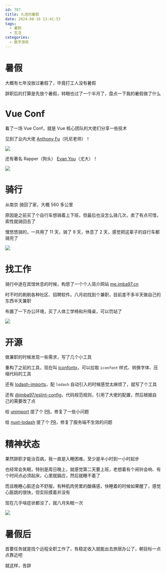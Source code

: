 ```yaml
---
id: 787
title: 久违的暑假
date: 2024-08-16 13:41:53
tags:
  - 暑假
  - 生活
categories:
  - 数字游民
---
```


# 暑假

大概有七年没放过暑假了，毕竟打工人没有暑假

辞职后的打算是先放个暑假，转眼也过了一个半月了，盘点一下我的暑假做了什么

# Vue Conf

看了一场 Vue Conf，就是 Vue 核心团队的大佬们分享一些技术

见到了业内大佬 [Anthony Fu](https://github.com/antfu)（托尼老师）！

![](https://imba97.cn/uploads/2024/08/summer-day-1.jpg)

还有著名 Rapper（狗头） [Evan You](https://github.com/yyx990803)（尤大）！

![](https://imba97.cn/uploads/2024/08/summer-day-2.jpg)

# 骑行

从南京 <span icon i-ph-person-simple-bike-duotone bg-primary></span> 骑回了家，大概 560 多公里

原因是之前买了个自行车想骑着上下班，但最后也没怎么骑几次，卖了有点可惜，索性就骑回去了

慢悠悠骑的，一共用了 11 天，骑了 9 天，休息了 2 天，感觉把这辈子的自行车都骑完了

![](https://imba97.cn/uploads/2024/08/summer-day-3.jpg)

# 找工作

骑行中途在宾馆休息的时候，构思了一个个人简介网站 [me.imba97.cn](https://me.imba97.cn)

时不时的刷刷各种社区、招聘软件。八月初找到个兼职，目前差不多半天做自己的东西半天兼职

布置了一下办公环境，买了人体工学椅和升降桌，可以罚站了

![](https://imba97.cn/uploads/2024/08/summer-day-4.jpg)

# 开源

做兼职的时候发现一些需求，写了几个小工具

重构了之前的工具，现在叫 <span icon i-mdi-github></span> [iconfontx](https://github.com/imba97/iconfontx)，可以拉取 `iconfont` 样式、转换字体、压缩代码的工具

还有 <span icon i-mdi-github></span> [lodash-imports](https://github.com/imba97/lodash-imports)，配 `lodash` 自动引入的时候感觉太麻烦了，就写了个工具

还有 <span icon i-mdi-github></span> [@imba97/eslint-config](https://github.com/imba97/eslint-config)，代码规范规则，引用了大佬的配置，然后根据自己的需要改了点

给 <span icon i-mdi-github></span> [unimport](https://github.com/unjs/unimport) 提了个 [PR](https://github.com/unjs/unimport/pull/360)，修复了一些小问题

给 <span icon i-mdi-github></span> [nuxt-lodash](https://github.com/cipami/nuxt-lodash) 提了个 [PR](https://github.com/cipami/nuxt-lodash/pull/64)，修复了服务端不生效的问题

# 精神状态

果然辞职才能治百病，我一直是入睡困难，至少是半小时到一小时起步

也经常会失眠，特别是周日晚上，就感觉第二天要上班，老想着有个闹铃会响、有个时间点必须起床，心里就膈应，然后就睡不着了

而且晚睡心脏还会不舒服，有种肌肉劳累的酸痛感，快睡着的时候如果醒了，感觉心脏跳的很快，但实际摸着并没有

现在几乎啥症状都没了，就八月失眠一次

![](https://imba97.cn/uploads/2024/08/summer-day-5.jpg)

# 暑假后

首要任务就是找个远程全职工作了，有稳定收入就能出去旅居办公了，朝目标一点点靠近吧

就这样，告辞
